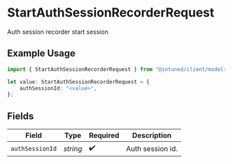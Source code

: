 # StartAuthSessionRecorderRequest

Auth session recorder start session

## Example Usage

```typescript
import { StartAuthSessionRecorderRequest } from "@intuned/client/models/components";

let value: StartAuthSessionRecorderRequest = {
    authSessionId: "<value>",
};
```

## Fields

| Field              | Type               | Required           | Description        |
| ------------------ | ------------------ | ------------------ | ------------------ |
| `authSessionId`    | *string*           | :heavy_check_mark: | Auth session id.   |
